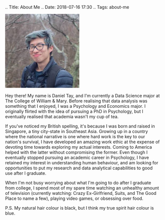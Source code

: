 .. Title: About Me
.. Date: 2018-07-16 17:30
.. Tags: about-me

<img src="/Profile.jpg" alt="Profile" width="240px" class="center"/>

Hey there! My name is Daniel Tay, and I'm currently a Data Science major at The College of William & Mary. Before realising that data analysis was something that I enjoyed, I was a Psychology and Economics major. I originally flirted with the idea of pursuing a PhD in Psychology, but I eventually realised that academia wasn't my cup of tea.

If you've noticed my British spelling, it's because I was born and raised in Singapore, a tiny city-state in Southeast Asia. Growing up in a country where the national narrative is one where hard work is the key to our nation's survival, I have developed an amazing work ethic at the expense of devoting time towards exploring my actual interests. Coming to America helped with the latter without compromising the former. Even though I eventually stopped pursuing an academic career in Psychology, I have retained my interest in understanding human behaviour, and am looking for opportunities to put my research and data analytical capabilities to good use after I graduate.

When I'm not busy worrying about what I'm going to do after I graduate from college, I spend most of my spare time watching an unhealthy amount of television (currently watching: Crazy Ex-Girlfriend, Suits, and The Good Place to name a few), playing video games, or obsessing over food.

P.S. My natural hair colour is black, but I think my true spirit hair colour is blue.
